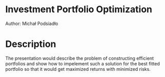 # Investment Portfolio Optimization

Author: Michał Podsiadło

# Description

The presentation would describe the problem of constructing efficient portfolios and show how to impelement such a solution for the best fitted portfolio so that it would get maximized returns with minimized risks. 

